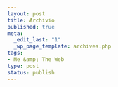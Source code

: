 ```yaml
--- 
layout: post
title: Archivio
published: true
meta: 
  _edit_last: "1"
  _wp_page_template: archives.php
tags: 
- Me &amp; The Web
type: post
status: publish
---
```

 
